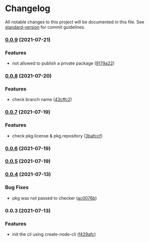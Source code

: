 # Changelog

All notable changes to this project will be documented in this file. See [standard-version](https://github.com/conventional-changelog/standard-version) for commit guidelines.

### [0.0.9](https://github.com/weiran-zsd/prepub/compare/v0.0.8...v0.0.9) (2021-07-21)


### Features

* not allowed to publish a private package ([9179a22](https://github.com/weiran-zsd/prepub/commit/9179a22d92b2def427037cc164f86a1b070ba399))

### [0.0.8](https://github.com/weiran-zsd/prepub/compare/v0.0.7...v0.0.8) (2021-07-20)


### Features

* check branch name ([43cffc2](https://github.com/weiran-zsd/prepub/commit/43cffc25a8378eda4dfdaa7e3710f935c964f886))

### [0.0.7](https://github.com/weiran-zsd/prepub/compare/v0.0.6...v0.0.7) (2021-07-19)


### Features

* check pkg.license & pkg.repository ([3bafccf](https://github.com/weiran-zsd/prepub/commit/3bafccfab0b55b39a1307a0ba52c38ada87722af))

### [0.0.6](https://github.com/weiran-zsd/prepub/compare/v0.0.5...v0.0.6) (2021-07-19)

### [0.0.5](https://github.com/hello-weiran/prepublish/compare/v0.0.4...v0.0.5) (2021-07-19)

### [0.0.4](https://github.com/hello-weiran/prepublish/compare/v0.0.3...v0.0.4) (2021-07-13)


### Bug Fixes

* pkg was not passed to checker ([ac0076b](https://github.com/hello-weiran/prepublish/commit/ac0076bb8e8f04dbfdcd80914b60f740dd5f0b87))

### 0.0.3 (2021-07-13)


### Features

* init the cli using create-node-cli ([f429afc](https://github.com/hello-weiran/prepublish/commit/f429afc774093fee5628516d141010e9b00235d8))
